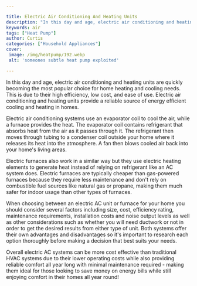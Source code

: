 ```yaml
---

title: Electric Air Conditioning And Heating Units
description: "In this day and age, electric air conditioning and heating units are quickly becoming the most popular choice for home heating and...read now to learn more"
keywords: air
tags: ["Heat Pump"]
author: Curtis
categories: ["Household Appliances"]
cover: 
 image: /img/heatpump/192.webp
 alt: 'someones subtle heat pump exploited'

---
```


In this day and age, electric air conditioning and heating units are quickly becoming the most popular choice for home heating and cooling needs. This is due to their high efficiency, low cost, and ease of use. Electric air conditioning and heating units provide a reliable source of energy efficient cooling and heating in homes.

Electric air conditioning systems use an evaporator coil to cool the air, while a furnace provides the heat. The evaporator coil contains refrigerant that absorbs heat from the air as it passes through it. The refrigerant then moves through tubing to a condenser coil outside your home where it releases its heat into the atmosphere. A fan then blows cooled air back into your home's living areas.

Electric furnaces also work in a similar way but they use electric heating elements to generate heat instead of relying on refrigerant like an AC system does. Electric furnaces are typically cheaper than gas-powered furnaces because they require less maintenance and don't rely on combustible fuel sources like natural gas or propane, making them much safer for indoor usage than other types of furnaces.

When choosing between an electric AC unit or furnace for your home you should consider several factors including size, cost, efficiency rating, maintenance requirements, installation costs and noise output levels as well as other considerations such as whether you will need ductwork or not in order to get the desired results from either type of unit. Both systems offer their own advantages and disadvantages so it's important to research each option thoroughly before making a decision that best suits your needs. 

Overall electric AC systems can be more cost effective than traditional HVAC systems due to their lower operating costs while also providing reliable comfort all year long with minimal maintenance required - making them ideal for those looking to save money on energy bills while still enjoying comfort in their homes all year round!
